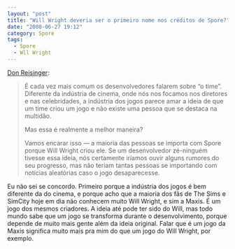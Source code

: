 ```yaml
---
layout: "post"
title: "Will Wright deveria ser o primeiro nome nos créditos de Spore?"
date: "2008-06-27 19:12"
category: Spore
tags:
  - Spore
  - Wll Wright
---
```


[Don Reisinger](http://news.cnet.com/8301-10784_3-9979079-7.html?part=rss&subj=NewsBlog):

> É cada vez mais comum os desenvolvedores falarem sobre “o time”. Diferente da indústria de cinema, onde nós nos focamos nos diretores e nas celebridades, a indústria dos jogos parece amar a ideia de que um time criou um jogo e não existe uma pessoa que se destaca na multidão.
>
> Mas essa é realmente a melhor maneira?
>
> Vamos encarar isso — a maioria das pessoas se importa com Spore porque Will Wright criou ele. Se um desenvolvedor zé-ninguém tivesse essa ideia, nós certamente iríamos ouvir alguns rumores do seu progresso, mas não teriam tantas pessoas se importando com notícias aleatórias caso o jogo desaparecesse.

Eu não sei se concordo. Primeiro porque a indústria dos jogos é bem diferente da do cinema, e porque acho que a maioria dos fãs de The Sims e SimCity hoje em dia não conhecem muito Will Wright, e sim a Maxis. É um jogo dos mesmos criadores. A ideia até pode ter sido do Will, mas todo mundo sabe que um jogo se transforma durante o desenvolvimento, porque depende de muito mais gente além da ideia original. Falar que é um jogo da Maxis significa muito mais pra mim do que um jogo do Will Wright, por exemplo.
